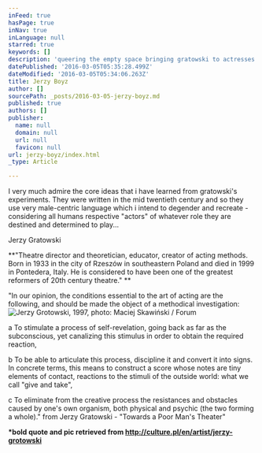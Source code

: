 ```yaml
---
inFeed: true
hasPage: true
inNav: true
inLanguage: null
starred: true
keywords: []
description: 'queering the empty space bringing gratowski to actresses. '
datePublished: '2016-03-05T05:35:28.499Z'
dateModified: '2016-03-05T05:34:06.263Z'
title: Jerzy Boyz
author: []
sourcePath: _posts/2016-03-05-jerzy-boyz.md
published: true
authors: []
publisher:
  name: null
  domain: null
  url: null
  favicon: null
url: jerzy-boyz/index.html
_type: Article

---
```

I very much admire the core ideas that i have learned from gratowski's experiments. They were written in the mid twentieth century and so they use very male-centric language which i intend to degender and recreate - considering all humans respective "actors" of whatever role they are destined and determined to play...

Jerzy Gratowski  

**"Theatre director and theoretician, educator, creator of acting methods. Born in 1933 in the city of Rzeszów in southeastern Poland and died in 1999 in Pontedera, Italy. He is considered to have been one of the greatest reformers of 20th century theatre." **

"In our opinion, the conditions essential to the art of acting are the following, and should be made the object of a methodical investigation:
![Jerzy Grotowski, 1997, photo: Maciej Skawiński / Forum](https://the-grid-user-content.s3-us-west-2.amazonaws.com/da76c22f-f6c2-4897-b805-068c53f1b192.jpg)

a    To stimulate a process of self-revelation, going back as far as the subconscious, yet canalizing this stimulus in order to obtain the required reaction, 

b    To be able to articulate this process, discipline it and convert it into signs. In concrete terms, this means to construct a score whose notes are tiny elements of contact, reactions to the stimuli of the outside world: what we call "give and take", 

c    To eliminate from the creative process the resistances and obstacles caused by one's own organism, both physical and psychic (the two forming a whole)." from Jerzy Gratowski - "Towards a Poor Man's Theater"

**\*bold quote and pic retrieved from http://culture.pl/en/artist/jerzy-grotowski**